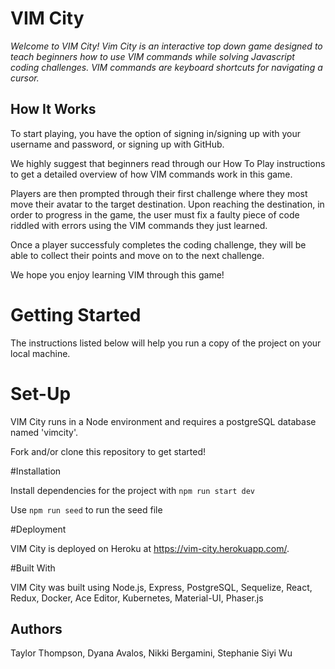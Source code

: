 # VIM City

_Welcome to VIM City! Vim City is an interactive top down game designed to teach beginners how to use VIM commands while solving Javascript coding challenges. VIM commands are keyboard shortcuts for navigating a cursor._

## How It Works

To start playing, you have the option of signing in/signing up with your username and password, or signing up with GitHub.

We highly suggest that beginners read through our How To Play instructions to get a detailed overview of how VIM commands work in this game.

Players are then prompted through their first challenge where they most move their avatar to the target destination. Upon reaching the destination, in order to progress in the game, the user must fix a faulty piece of code riddled with errors using the VIM commands they just learned.

Once a player successfuly completes the coding challenge, they will be able to collect their points and move on to the next challenge.

We hope you enjoy learning VIM through this game!

# Getting Started

The instructions listed below will help you run a copy of the project on your local machine.

# Set-Up

VIM City runs in a Node environment and requires a postgreSQL database named 'vimcity'.

Fork and/or clone this repository to get started!

#Installation

Install dependencies for the project with
`npm run start dev`

Use `npm run seed` to run the seed file

#Deployment

VIM City is deployed on Heroku at https://vim-city.herokuapp.com/.

#Built With

VIM City was built using Node.js, Express, PostgreSQL, Sequelize, React, Redux, Docker, Ace Editor, Kubernetes, Material-UI, Phaser.js

## Authors

Taylor Thompson, Dyana Avalos, Nikki Bergamini, Stephanie Siyi Wu
